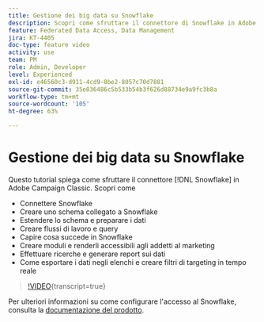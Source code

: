 ```yaml
---
title: Gestione dei big data su Snowflake
description: Scopri come sfruttare il connettore di Snowflake in Adobe Campaign Classic
feature: Federated Data Access, Data Management
jira: KT-4405
doc-type: feature video
activity: use
team: PM
role: Admin, Developer
level: Experienced
exl-id: e46560c3-d911-4cd9-8be2-8057c70d7881
source-git-commit: 35e036486c5b533b54b3f626d88734e9a9fc3b8a
workflow-type: tm+mt
source-wordcount: '105'
ht-degree: 63%

---
```


# Gestione dei big data su Snowflake

Questo tutorial spiega come sfruttare il connettore [!DNL Snowflake] in Adobe Campaign Classic.
Scopri come

* Connettere Snowflake
* Creare uno schema collegato a Snowflake
* Estendere lo schema e preparare i dati
* Creare flussi di lavoro e query
* Capire cosa succede in Snowflake
* Creare moduli e renderli accessibili agli addetti al marketing
* Effettuare ricerche e generare report sui dati
* Come esportare i dati negli elenchi e creare filtri di targeting in tempo reale

>[!VIDEO](https://video.tv.adobe.com/v/31588?quality=12&learn=on){transcript=true}

Per ulteriori informazioni su come configurare l&#39;accesso al Snowflake, consulta la [documentazione del prodotto](https://experienceleague.adobe.com/docs/campaign-classic/using/installing-campaign-classic/accessing-external-database/configure-fda/config-databases/configure-fda-snowflake.html?lang=en#installing-campaign-classic).
